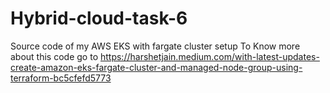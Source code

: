# Hybrid-cloud-task-6
Source code of my AWS EKS with fargate cluster setup 
To Know more about this code go to https://harshetjain.medium.com/with-latest-updates-create-amazon-eks-fargate-cluster-and-managed-node-group-using-terraform-bc5cfefd5773

